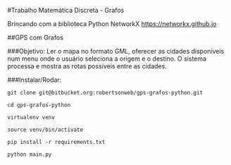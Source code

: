 #Trabalho Matemática Discreta - Grafos 

Brincando com a biblioteca Python NetworkX
https://networkx.github.io

##GPS com Grafos

###Objetivo:
Ler o mapa no formato GML, oferecer as cidades disponíveis num menu onde o usuário seleciona a origem e o destino. O sistema processa e mostra as rotas possíveis entre as cidades.


###Instalar/Rodar:
```shell
git clone git@bitbucket.org:robertsonweb/gps-grafos-python.git

cd gps-grafos-python

virtualenv venv

source venv/bin/activate

pip install -r requirements.txt

python main.py
```